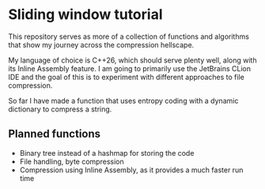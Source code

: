 # Sliding window tutorial

This repository serves as more of a collection of functions and algorithms that show my journey across the compression
hellscape.

My language of choice is C++26, which should serve plenty well, along with its Inline Assembly feature. I am going to
primarily use the JetBrains CLion IDE and the goal of this is to experiment with different approaches to file
compression.

So far I have made a function that uses entropy coding with a dynamic dictionary to compress a string.

## Planned functions

- Binary tree instead of a hashmap for storing the code
- File handling, byte compression
- Compression using Inline Assembly, as it provides a much faster run time
